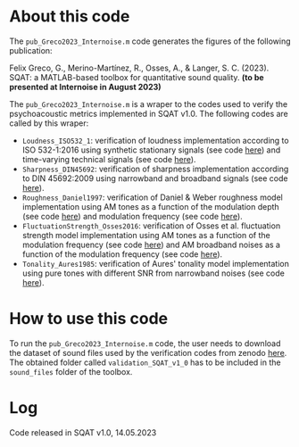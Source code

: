 # About this code

The `pub_Greco2023_Internoise.m` code generates the figures of the following publication:

Felix Greco, G., Merino-Martínez, R., Osses, A., & Langer, S. C. (2023). SQAT: a MATLAB-based toolbox for quantitative sound quality. **(to be presented at Internoise in August 2023)**

<!--In Proceedings of the INTER–NOISE and NOISE–CON Congress, the 52nd International Congress and Exhibition on Noise Control Engineering, Chiba, Japan, 20–23 August 2023.-->

The `pub_Greco2023_Internoise.m` is a wraper to the codes used to verify the psychoacoustic metrics implemented in SQAT v1.0. The following codes are called by this wraper:
- `Loudness_ISO532_1`: verification of loudness implementation according to ISO 532-1:2016 using synthetic stationary signals (see code [here](../../validation/Loudness_ISO532_1/1_synthetic_signals_stationary_loudness)) and time-varying technical signals (see code [here](../../validation/Loudness_ISO532_1/3_technical_signals_time_varying_loudness)).
- `Sharpness_DIN45692`: verification of sharpness implementation according to DIN 45692:2009 using narrowband and broadband signals (see code [here](../../validation/Sharpness_DIN45692)).
- `Roughness_Daniel1997`: verification of Daniel & Weber roughness model implementation using AM tones as a function of the modulation depth (see code [here](../../validation/Roughness_Daniel1997/2_AM_modulation_depth)) and modulation frequency (see code [here](../../validation/Roughness_Daniel1997/1_AM_modulation_freq)).  
- `FluctuationStrength_Osses2016`: verification of Osses et al. fluctuation strength model implementation using AM tones as a function of the modulation frequency (see code [here](../../validation/FluctuationStrength_Osses2016/1_AM_tones_fmod)) and AM broadband noises as a function of the modulation frequency (see code [here](../../validation/FluctuationStrength_Osses2016/2_AM_BBN_fmod)).   
- `Tonality_Aures1985`: verification of Aures' tonality model implementation using pure tones with different SNR from narrowband noises (see code [here](../../validation/Tonality_Aures1985)).

# How to use this code
To run the `pub_Greco2023_Internoise.m` code, the user needs to download the dataset of sound files used by the verification codes from zenodo <a href="https://doi.org/10.5281/zenodo.7933206" target="_blank">here</a>. The obtained folder called `validation_SQAT_v1_0` has to be included in the `sound_files` folder of the toolbox. 

# Log
Code released in SQAT v1.0, 14.05.2023

